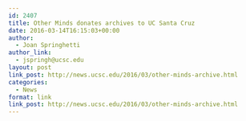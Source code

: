 ```yaml
---
id: 2407
title: Other Minds donates archives to UC Santa Cruz
date: 2016-03-14T16:15:03+00:00
author:
  - Joan Springhetti
author_link:
  - jspringh@ucsc.edu
layout: post
link_post: http://news.ucsc.edu/2016/03/other-minds-archive.html
categories:
  - News
format: link
link_post: http://news.ucsc.edu/2016/03/other-minds-archive.html
---
```

